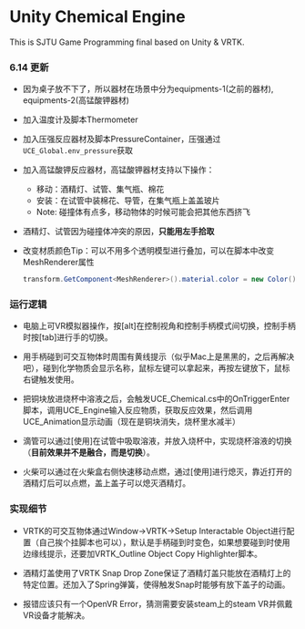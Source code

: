 # Unity Chemical Engine

This is SJTU Game Programming final based on Unity & VRTK.

### 6.14 更新

* 因为桌子放不下了，所以器材在场景中分为equipments-1(之前的器材), equipments-2(高锰酸钾器材)

* 加入温度计及脚本Thermometer

* 加入压强反应器材及脚本PressureContainer，压强通过`UCE_Global.env_pressure`获取

* 加入高锰酸钾反应器材，高锰酸钾器材支持以下操作：

  * 移动：酒精灯、试管、集气瓶、棉花
  * 安装：在试管中装棉花、导管，在集气瓶上盖盖玻片
  * Note: 碰撞体有点多，移动物体的时候可能会把其他东西挤飞

* 酒精灯、试管因为碰撞体冲突的原因，**只能用左手拾取**

* 改变材质颜色Tip：可以不用多个透明模型进行叠加，可以在脚本中改变MeshRenderer属性

  ```c#
  transform.GetComponent<MeshRenderer>().material.color = new Color();
  ```

### 运行逻辑

* 电脑上可VR模拟器操作，按[alt]在控制视角和控制手柄模式间切换，控制手柄时按[tab]进行手的切换。
* 用手柄碰到可交互物体时周围有黄线提示（似乎Mac上是黑黑的，之后再解决吧），碰到化学物质会显示名称，鼠标左键可以拿起来，再按左键放下，鼠标右键触发使用。
* 把铜块放进烧杯中溶液之后，会触发UCE_Chemical.cs中的OnTriggerEnter脚本，调用UCE_Engine输入反应物质，获取反应效果，然后调用UCE_Animation显示动画（现在是铜块消失，烧杯里水减半）

* 滴管可以通过[使用]在试管中吸取溶液，并放入烧杯中，实现烧杯溶液的切换（**目前效果并不是融合，而是切换**）。
* 火柴可以通过在火柴盒右侧快速移动点燃，通过[使用]进行熄灭，靠近打开的酒精灯后可以点燃，盖上盖子可以熄灭酒精灯。

### 实现细节

* VRTK的可交互物体通过Window->VRTK->Setup Interactable Object进行配置（自己挨个挂脚本也可以），默认是手柄碰到时变色，如果想要碰到时使用边缘线提示，还要加VRTK_Outline Object Copy Highlighter脚本。

* 酒精灯盖使用了VRTK Snap Drop Zone保证了酒精灯盖只能放在酒精灯上的特定位置。还加入了Spring弹簧，使得触发Snap时能够有放下盖子的动画。
* 报错应该只有一个OpenVR Error，猜测需要安装steam上的steam VR并佩戴VR设备才能解决。
